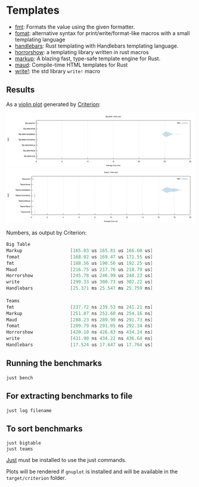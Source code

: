 # Templates

- [fmt][fmt]: Formats the value using the given formatter.
- [fomat][fomat]: alternative syntax for print/write/format-like macros with a small templating language
- [handlebars][handlebars]: Rust templating with Handlebars templating language.
- [horrorshow][horrorshow]: a templating library written in rust macros
- [markup][markup]: A blazing fast, type-safe template engine for Rust.
- [maud][maud]: Compile-time HTML templates for Rust
- [write!][write]: the std library `write!` macro


[fmt]: https://doc.rust-lang.org/std/fmt/trait.Display.html#tymethod.fmt
[fomat]: https://github.com/krdln/fomat-macros
[handlebars]: https://github.com/sunng87/handlebars-rust
[horrorshow]: https://github.com/Stebalien/horrorshow-rs
[markup]: https://github.com/utkarshkukreti/markup.rs
[maud]: https://github.com/lfairy/maud
[write]: https://doc.rust-lang.org/std/macro.write.html

## Results

As a [violin plot] generated by [Criterion]:

![Big table violin plot](big-table.svg)
![Teams violin plot](teams.svg)

[violin plot]: https://en.wikipedia.org/wiki/Violin_plot
[criterion]: https://github.com/bheisler/criterion.rs

Numbers, as output by Criterion:

```java
Big Table
Markup                  [165.03 us 165.81 us 166.60 us] 
fomat                   [168.02 us 169.47 us 171.55 us] 
fmt                     [188.56 us 190.56 us 192.25 us] 
Maud                    [216.75 us 217.76 us 218.79 us] 
Horrorshow              [245.78 us 246.99 us 248.23 us] 
write                   [299.33 us 300.73 us 302.22 us] 
Handlebars              [25.371 ms 25.547 ms 25.759 ms] 

Teams
fmt                     [237.72 ns 239.53 ns 241.21 ns] 
Markup                  [251.07 ns 252.60 ns 254.16 ns] 
Maud                    [288.23 ns 289.90 ns 291.73 ns] 
fomat                   [289.79 ns 291.05 ns 292.34 ns] 
Horrorshow              [420.10 ns 426.83 ns 434.24 ns] 
write                   [431.90 ns 434.22 ns 436.64 ns] 
Handlebars              [17.524 us 17.647 us 17.764 us] 
```

## Running the benchmarks

	just bench

## For extracting benchmarks to file
	just log filename
## To sort benchmarks
	just bigtable
	just teams
[Just](https://github.com/casey/just) must be installed to use the just commands.

Plots will be rendered if `gnuplot` is installed and will be available in the `target/criterion` folder.
